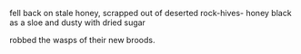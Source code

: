 fell back on stale honey, scrapped out of deserted rock-hives- honey black as a sloe and dusty with dried sugar

robbed the wasps of their new broods.
